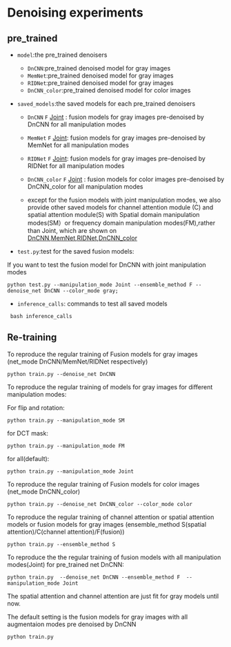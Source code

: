 # Denoising experiments
## pre_trained
* `model`:the pre_trained denoisers
  * `DnCNN`:pre_trained denoised model for gray images
  * `MemNet`:pre_trained denoised model for gray images
  * `RIDNet`:pre_trained denoised model for gray images
  * `DnCNN_color`:pre_trained denoised model for color images
  
* `saved_models`:the saved models for each pre_trained denoisers
  * `DnCNN` `F` [Joint](https://github.com/IVRL/DEU/tree/main/Denoise_Fusion/saved_models/DnCNN/F/Joint) : fusion models for gray images pre-denoised by DnCNN  for all manipulation modes
  * `MemNet` `F` [Joint](https://github.com/IVRL/DEU/tree/main/Denoise_Fusion/saved_models/MemNet/F/Joint): fusion models for gray images pre-denoised by MemNet for all manipulation modes
  * `RIDNet` `F` [Joint](https://github.com/IVRL/DEU/tree/main/Denoise_Fusion/saved_models/RIDNet/F/Joint): fusion models for gray images pre-denoised by RIDNet for all manipulation modes
  * `DnCNN_color` `F` [Joint](https://github.com/IVRL/DEU/tree/main/Denoise_Fusion/saved_models/DnCNN_color/F/Joint) : fusion models for color images pre-denoised by DnCNN_color for all manipulation modes
  
  * except for the fusion models with joint manipulation modes, we also provide other saved models for channel attention module (C) and spatial attention module(S) with Spatial domain manipulation modes(SM）or frequency domain manipulation modes(FM),rather than Joint, which are shown on [DnCNN](https://github.com/IVRL/DEU/tree/main/Denoise_Fusion/saved_models/DnCNN),[MemNet](https://github.com/IVRL/DEU/tree/main/Denoise_Fusion/saved_models/MemNet),[RIDNet](https://github.com/IVRL/DEU/tree/main/Denoise_Fusion/saved_models/RIDNet),[DnCNN_color](https://github.com/IVRL/DEU/tree/main/Denoise_Fusion/saved_models/DnCNN_color)

* `test.py`:test for the saved fusion models:  

If you want to test the fusion model for DnCNN with joint manipulation modes

```python test.py --manipulation_mode Joint --ensemble_method F --denoise_net DnCNN --color_mode gray; ```

* `inference_calls`: commands to test all saved models

``` bash inference_calls```






## Re-training
To reproduce the regular training of Fusion models for gray images (net_mode DnCNN/MemNet/RIDNet respectively)

```python train.py --denoise_net DnCNN ```

To reproduce the regular training of models for gray images for different manipulation modes:

For flip and rotation:

```python train.py --manipulation_mode SM  ```

for DCT mask:

```python train.py --manipulation_mode FM  ```

for all(default):

```python train.py --manipulation_mode Joint  ```

To reproduce the regular training of Fusion models for color images (net_mode DnCNN_color)

```python train.py --denoise_net DnCNN_color --color_mode color ```

To reproduce the regular training of channel attention or spatial attention models or fusion models for gray images (ensemble_method S(spatial attention)/C(channel attention)/F(fusion))

```python train.py --ensemble_method S ```

To reproduce the the regular training of fusion models with all manipulation modes(Joint) for pre_trained net DnCNN:

```python train.py  --denoise_net DnCNN --ensemble_method F  --manipulation_mode Joint```

The spatial attention and channel attention are just fit for gray models until now.

The default setting is the fusion models for gray images with all augmentaion modes pre denoised by DnCNN 

```python train.py  ```





